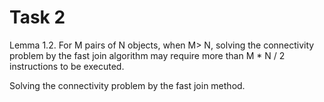 # Task 2 #

Lemma 1.2. For M pairs of N objects, when M> N, solving the connectivity problem by the fast join algorithm may require more than M * N / 2 instructions to be executed.

Solving the connectivity problem by the fast join method.